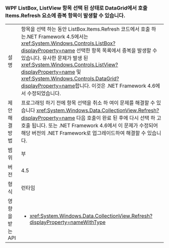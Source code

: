 ### <a name="calling-itemsrefresh-on-a-wpf-listbox-listview-or-datagrid-with-items-selected-can-cause-duplicate-items-to-appear-in-the-element"></a>WPF ListBox, ListView 항목 선택 된 상태로 DataGrid에서 호출 Items.Refresh 요소에 중복 항목이 발생할 수 있습니다.

|   |   |
|---|---|
|설명|항목을 선택 하는 동안 ListBox.Items.Refresh 코드에서 호출 하는.NET Framework 4.5에서는 <xref:System.Windows.Controls.ListBox?displayProperty=name> 선택한 항목 목록에서 중복을 발생할 수 있습니다. 유사한 문제가 발생 된 <xref:System.Windows.Controls.ListView?displayProperty=name> 및 <xref:System.Windows.Controls.DataGrid?displayProperty=name>합니다. 이것은 .NET Framework 4.6에서 수정되었습니다.|
|제안 해결 방법|프로그래밍 하기 전에 항목 선택을 취소 하 여이 문제를 해결할 수 있습니다 <xref:System.Windows.Data.CollectionView.Refresh?displayProperty=name> 다음 호출이 완료 된 후에 다시 선택 하 고 호출 됩니다. 또는 .NET Framework 4.6에서 이 문제가 수정되어 해당 버전의 .NET Framework로 업그레이드하여 해결할 수 있습니다.|
|범위|부|
|버전|4.5|
|형식|런타임|
|영향을 받는 API|<ul><li><xref:System.Windows.Data.CollectionView.Refresh?displayProperty=nameWithType></li></ul>|

